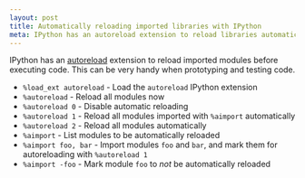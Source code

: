 ```yaml
---
layout: post
title: Automatically reloading imported libraries with IPython
meta: IPython has an autoreload extension to reload libraries automatically for faster prototyping and testing code.
---
```


IPython has an [autoreload](http://ipython.readthedocs.io/en/stable/config/extensions/autoreload.html) extension to reload imported modules before executing code. This can be very handy when prototyping and testing code.

* `%load_ext autoreload` - Load the `autoreload` IPython extension
* `%autoreload` - Reload all modules now
* `%autoreload 0` - Disable automatic reloading
* `%autoreload 1` - Reload all modules imported with `%aimport` automatically
* `%autoreload 2` - Reload all modules automatically
* `%aimport` - List modules to be automatically reloaded
* `%aimport foo, bar` - Import modules `foo` and `bar`, and mark them for autoreloading with `%autoreload 1`
* `%aimport -foo` - Mark module `foo` to *not* be automatically reloaded
